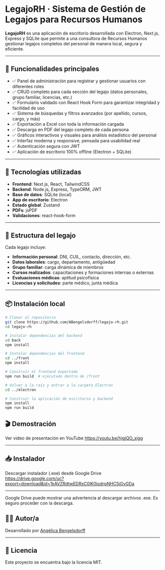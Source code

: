 # LegajoRH · Sistema de Gestión de Legajos para Recursos Humanos

**LegajoRH** es una aplicación de escritorio desarrollada con Electron, Next.js, Express y SQLite que permite a una consultora de Recursos Humanos gestionar legajos completos del personal de manera local, segura y eficiente.

---

## 🔧 Funcionalidades principales

- ✅ Panel de administración para registrar y gestionar usuarios con diferentes roles
- ✅ CRUD completo para cada sección del legajo (datos personales, grupo familiar, licencias, etc.)
- ✅ Formulario validado con React Hook Form para garantizar integridad y facilidad de uso
- ✅ Sistema de búsquedas y filtros avanzados (por apellido, cursos, cargo, y más)
- ✅ Exportación a Excel con toda la información cargada
- ✅ Descarga en PDF del legajo completo de cada persona
- ✅ Gráficos interactivos y visuales para análisis estadístico del personal
- ✅ Interfaz moderna y responsive, pensada para usabilidad real
- ✅ Autenticación segura con JWT
- ✅ Aplicación de escritorio 100% offline (Electron + SQLite)

---

## 🧱 Tecnologías utilizadas

- **Frontend**: Next.js, React, TailwindCSS  
- **Backend**: Node.js, Express, TypeORM, JWT  
- **Base de datos**: SQLite (local)  
- **App de escritorio**: Electron  
- **Estado global**: Zustand  
- **PDFs**: jsPDF  
- **Validaciones**: react-hook-form

---

## 🧩 Estructura del legajo

Cada legajo incluye:

- **Información personal**: DNI, CUIL, contacto, dirección, etc.  
- **Datos laborales**: cargo, departamento, antigüedad  
- **Grupo familiar**: carga dinámica de miembros  
- **Cursos realizados**: capacitaciones y formaciones internas o externas  
- **Evaluaciones médicas**: aptitud psicofísica  
- **Licencias y solicitudes**: parte médico, junta médica

---

## 📦 Instalación local

```bash
# Clonar el repositorio
git clone https://github.com/ABengelsdorff/legajo-rh.git
cd legajo-rh

# Instalar dependencias del backend
cd back
npm install

# Instalar dependencias del frontend
cd ../front
npm install

# Construir el frontend exportado
npm run build  # ejecutado dentro de /front

# Volver a la raíz y entrar a la carpeta Electron
cd ../electron

# Construir la aplicación de escritorio y backend
npm install
npm run build
```

## 🎬 Demostración
Ver video de presentación en YouTube
https://youtu.be/hjgjQO_xigg

---

## 📥 Instalador
Descargar instalador (.exe) desde Google Drive
https://drive.google.com/uc?export=download&id=1kAVZRdtwEDRsC0lK0jodrpNHC5iGvGDa

---

Google Drive puede mostrar una advertencia al descargar archivos .exe. Es seguro proceder con la descarga.

## 👩‍💻 Autor/a

Desarrollado por [Angélica Bengelsdorff](https://www.linkedin.com/in/angelica-bengelsdorff)

---

## 📄 Licencia

Este proyecto se encuentra bajo la licencia MIT.


